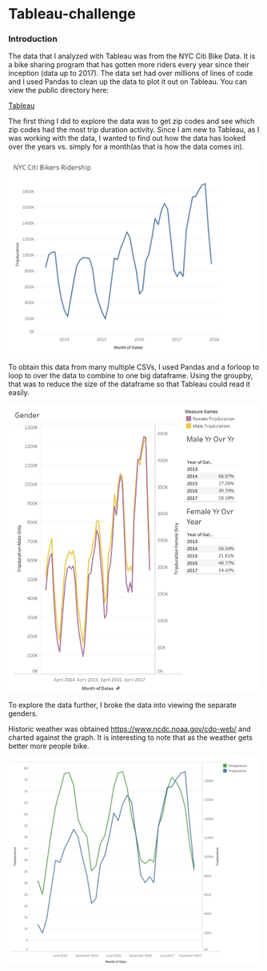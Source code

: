# Tableau-challenge


### Introduction

The data that I analyzed with Tableau was from the NYC Citi Bike Data.  It is a bike sharing program that has gotten more riders every year since their inception (data up to 2017).  The data set had over millions of lines of code and I used Pandas to clean up the data to plot it out on Tableau.   You can view the public directory here: 

[Tableau](https://public.tableau.com/profile/stanley.tan?fbclid=IwAR29T45FWdEMJtAS6-aYydOjCr67QOCz0BjD6cl1kjd8MLXAYexVWvH2VxQ#!/vizhome/NYCBikeData_16107734162270/Story1?publish=yes)

The first thing I did to explore the data was to get zip codes and see which zip codes had the most trip duration activity.  Since I am new to Tableau, as I was working with the data, I wanted to find out how the data has looked over the years vs. simply for a month(as that is how the data comes in).  

![Image1](https://github.com/firedynasty/Tableau-challenge/blob/main/images/image1.jpg)

To obtain this data from many multiple CSVs, I used Pandas and a forloop to loop to over the data to combine to one big dataframe.  Using the groupby, that was to reduce the size of the dataframe so that Tableau could read it easily. 


![Image2](https://github.com/firedynasty/Tableau-challenge/blob/main/images/image2.jpg)

To explore the data further, I broke the data into viewing the separate genders.   


Historic weather was obtained https://www.ncdc.noaa.gov/cdo-web/ and charted against the graph.  It is interesting to note that as the weather gets better more people bike. 

![Image4](https://github.com/firedynasty/Tableau-challenge/blob/main/images/image4.jpg)


